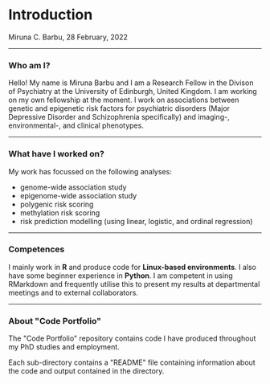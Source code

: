 **Introduction**
================
Miruna C. Barbu,
28 February, 2022

------------------------------------------------------------------------
### Who am I?

Hello! My name is Miruna Barbu and I am a Research Fellow in the Divison of Psychiatry at the University of Edinburgh, United Kingdom. I am working on my own fellowship at the moment. 
I work on associations between genetic and epigenetic risk factors for psychiatric disorders (Major Depressive Disorder and Schizophrenia specifically) and imaging-, environmental-, and clinical phenotypes. 

------------------------------------------------------------------------
### What have I worked on?

My work has focussed on the following analyses:

- genome-wide association study
- epigenome-wide association study
- polygenic risk scoring
- methylation risk scoring 
- risk prediction modelling (using linear, logistic, and ordinal regression)

------------------------------------------------------------------------
### Competences

I mainly work in **R** and produce code for **Linux-based environments**. I also have some beginner experience in **Python**.
I am competent in using RMarkdown and frequently utilise this to present my results at departmental meetings and to external collaborators.

------------------------------------------------------------------------
### About "Code Portfolio"

The "Code Portfolio" repository contains code I have produced throughout my PhD studies and employment. 

Each sub-directory contains a "README" file containing information about the code and output contained in the directory.
